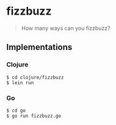 # fizzbuzz

> How many ways can you fizzbuzz?

## Implementations

### Clojure

```
$ cd clojure/fizzbuzz
$ lein run
```

### Go

```
$ cd go
$ go run fizzbuzz.go
```
